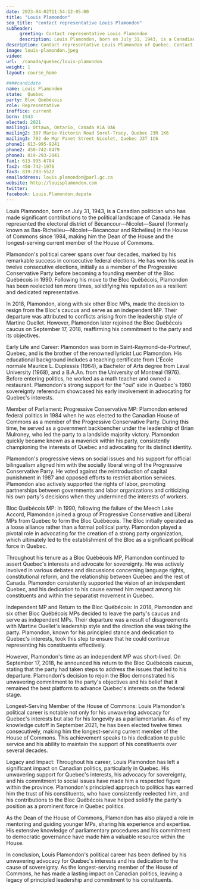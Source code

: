 ```yaml
---
date: 2023-04-02T11:54:12-05:00
title: "Louis Plamondon"
seo_title: "contact representative Louis Plamondon"
subheader:
     greeting: Contact representative Louis Plamondon
     description: Louis Plamondon, born on July 31, 1943, is a Canadian politician who has made significant contributions to the political landscape of Canada.
description: Contact representative Louis Plamondon of Quebec. Contact information for Louis Plamondon includes email address, phone number, and mailing address.
image: louis-plamondon.jpeg
video:
url:  /canada/quebec/louis-plamondon
weight: 1
layout: course_home

####candidate
name: Louis Plamondon
state:	Quebec
party: Bloc Québécois
role: Representative
inoffice: current
born: 1943
elected: 2021
mailing1: Ottawa, Ontario, Canada K1A 0A6
mailing2: 307 Marie-Victorin Road Sorel-Tracy, Quebec J3R 1K6
mailing3: 702 de Mgr Panet Street Nicolet, Quebec J3T 1C6
phone1: 613-995-9241
phone2: 450-742-0479
phone3: 819-293-2041
fax1: 613-995-6784
fax2: 450-742-1976
fax3: 819-293-5522
emailaddress: louis.plamondon@parl.gc.ca
website: http://louisplamondon.com
twitter:
facebook: Louis.Plamondon.depute
---
```


Louis Plamondon, born on July 31, 1943, is a Canadian politician who has made significant contributions to the political landscape of Canada. He has represented the electoral district of Bécancour—Nicolet—Saurel (formerly known as Bas-Richelieu—Nicolet—Bécancour and Richelieu) in the House of Commons since 1984, making him the Dean of the House and the longest-serving current member of the House of Commons.

Plamondon's political career spans over four decades, marked by his remarkable success in consecutive federal elections. He has won his seat in twelve consecutive elections, initially as a member of the Progressive Conservative Party before becoming a founding member of the Bloc Québécois in 1990. Following his move to the Bloc Québécois, Plamondon has been reelected ten more times, solidifying his reputation as a resilient and dedicated representative.

In 2018, Plamondon, along with six other Bloc MPs, made the decision to resign from the Bloc's caucus and serve as an independent MP. Their departure was attributed to conflicts arising from the leadership style of Martine Ouellet. However, Plamondon later rejoined the Bloc Québécois caucus on September 17, 2018, reaffirming his commitment to the party and its objectives.

Early Life and Career:
Plamondon was born in Saint-Raymond-de-Portneuf, Quebec, and is the brother of the renowned lyricist Luc Plamondon. His educational background includes a teaching certificate from L'École normale Maurice L. Duplessis (1964), a Bachelor of Arts degree from Laval University (1968), and a B.A.An. from the University of Montreal (1976). Before entering politics, he worked as a math teacher and owned a restaurant. Plamondon's strong support for the "oui" side in Quebec's 1980 sovereignty referendum showcased his early involvement in advocating for Quebec's interests.

Member of Parliament:
Progressive Conservative MP:
Plamondon entered federal politics in 1984 when he was elected to the Canadian House of Commons as a member of the Progressive Conservative Party. During this time, he served as a government backbencher under the leadership of Brian Mulroney, who led the party to a landslide majority victory. Plamondon quickly became known as a maverick within his party, consistently championing the interests of Quebec and advocating for its distinct identity.

Plamondon's progressive views on social issues and his support for official bilingualism aligned him with the socially liberal wing of the Progressive Conservative Party. He voted against the reintroduction of capital punishment in 1987 and opposed efforts to restrict abortion services. Plamondon also actively supported the rights of labor, promoting partnerships between governments and labor organizations and criticizing his own party's decisions when they undermined the interests of workers.

Bloc Québécois MP:
In 1990, following the failure of the Meech Lake Accord, Plamondon joined a group of Progressive Conservative and Liberal MPs from Quebec to form the Bloc Québécois. The Bloc initially operated as a loose alliance rather than a formal political party. Plamondon played a pivotal role in advocating for the creation of a strong party organization, which ultimately led to the establishment of the Bloc as a significant political force in Quebec.

Throughout his tenure as a Bloc Québécois MP, Plamondon continued to assert Quebec's interests and advocate for sovereignty. He was actively involved in various debates and discussions concerning language rights, constitutional reform, and the relationship between Quebec and the rest of Canada. Plamondon consistently supported the vision of an independent Quebec, and his dedication to
his cause earned him respect among his constituents and within the separatist movement in Quebec.

Independent MP and Return to the Bloc Québécois:
In 2018, Plamondon and six other Bloc Québécois MPs decided to leave the party's caucus and serve as independent MPs. Their departure was a result of disagreements with Martine Ouellet's leadership style and the direction she was taking the party. Plamondon, known for his principled stance and dedication to Quebec's interests, took this step to ensure that he could continue representing his constituents effectively.

However, Plamondon's time as an independent MP was short-lived. On September 17, 2018, he announced his return to the Bloc Québécois caucus, stating that the party had taken steps to address the issues that led to his departure. Plamondon's decision to rejoin the Bloc demonstrated his unwavering commitment to the party's objectives and his belief that it remained the best platform to advance Quebec's interests on the federal stage.

Longest-Serving Member of the House of Commons:
Louis Plamondon's political career is notable not only for his unwavering advocacy for Quebec's interests but also for his longevity as a parliamentarian. As of my knowledge cutoff in September 2021, he has been elected twelve times consecutively, making him the longest-serving current member of the House of Commons. This achievement speaks to his dedication to public service and his ability to maintain the support of his constituents over several decades.

Legacy and Impact:
Throughout his career, Louis Plamondon has left a significant impact on Canadian politics, particularly in Quebec. His unwavering support for Quebec's interests, his advocacy for sovereignty, and his commitment to social issues have made him a respected figure within the province. Plamondon's principled approach to politics has earned him the trust of his constituents, who have consistently reelected him, and his contributions to the Bloc Québécois have helped solidify the party's position as a prominent force in Quebec politics.

As the Dean of the House of Commons, Plamondon has also played a role in mentoring and guiding younger MPs, sharing his experience and expertise. His extensive knowledge of parliamentary procedures and his commitment to democratic governance have made him a valuable resource within the House.

In conclusion, Louis Plamondon's political career has been defined by his unwavering advocacy for Quebec's interests and his dedication to the cause of sovereignty. As the longest-serving member of the House of Commons, he has made a lasting impact on Canadian politics, leaving a legacy of principled leadership and commitment to his constituents.
